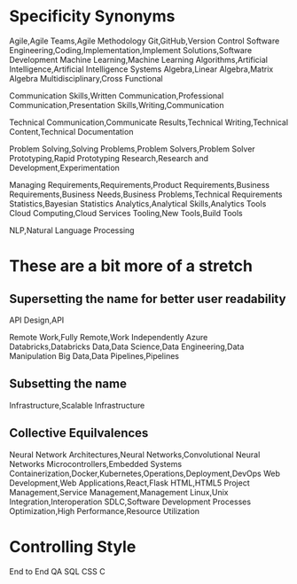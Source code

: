 # Specificity Synonyms
Agile,Agile Teams,Agile Methodology
Git,GitHub,Version Control
Software Engineering,Coding,Implementation,Implement Solutions,Software Development
Machine Learning,Machine Learning Algorithms,Artificial Intelligence,Artificial Intelligence Systems
Algebra,Linear Algebra,Matrix Algebra
Multidisciplinary,Cross Functional

Communication Skills,Written Communication,Professional Communication,Presentation Skills,Writing,Communication

Technical Communication,Communicate Results,Technical Writing,Technical Content,Technical Documentation

Problem Solving,Solving Problems,Problem Solvers,Problem Solver
Prototyping,Rapid Prototyping
Research,Research and Development,Experimentation

Managing Requirements,Requirements,Product Requirements,Business Requirements,Business Needs,Business Problems,Technical Requirements
Statistics,Bayesian Statistics
Analytics,Analytical Skills,Analytics Tools
Cloud Computing,Cloud Services
Tooling,New Tools,Build Tools

NLP,Natural Language Processing

# These are a bit more of a stretch
## Supersetting the name for better user readability
API Design,API

Remote Work,Fully Remote,Work Independently
Azure Databricks,Databricks
Data,Data Science,Data Engineering,Data Manipulation
Big Data,Data Pipelines,Pipelines

## Subsetting the name
Infrastructure,Scalable Infrastructure

## Collective Equilvalences
Neural Network Architectures,Neural Networks,Convolutional Neural Networks
Microcontrollers,Embedded Systems
Containerization,Docker,Kubernetes,Operations,Deployment,DevOps
Web Development,Web Applications,React,Flask
HTML,HTML5
Project Management,Service Management,Management
Linux,Unix
Integration,Interoperation
SDLC,Software Development Processes
Optimization,High Performance,Resource Utilization

# Controlling Style
End to End
QA
SQL
CSS
C
